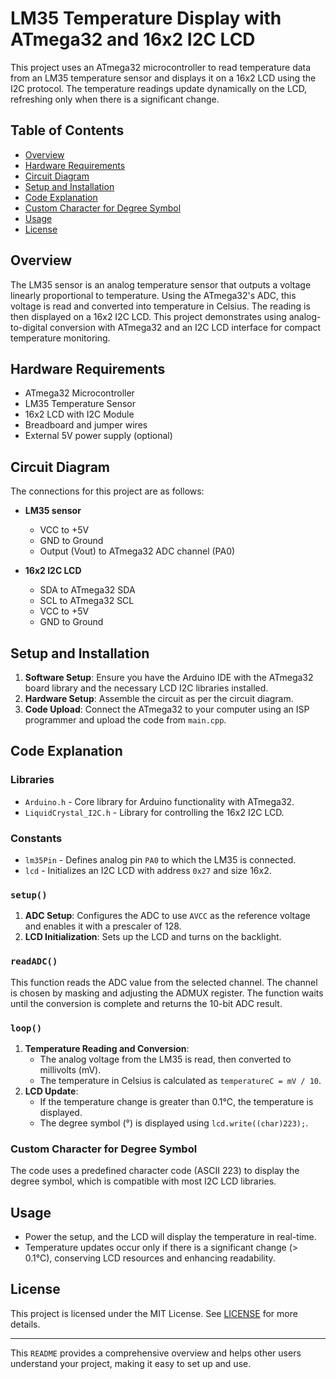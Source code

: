 # LM35 Temperature Display with ATmega32 and 16x2 I2C LCD

This project uses an ATmega32 microcontroller to read temperature data from an LM35 temperature sensor and displays it on a 16x2 LCD using the I2C protocol. The temperature readings update dynamically on the LCD, refreshing only when there is a significant change.

## Table of Contents
- [Overview](#overview)
- [Hardware Requirements](#hardware-requirements)
- [Circuit Diagram](#circuit-diagram)
- [Setup and Installation](#setup-and-installation)
- [Code Explanation](#code-explanation)
- [Custom Character for Degree Symbol](#custom-character-for-degree-symbol)
- [Usage](#usage)
- [License](#license)

## Overview
The LM35 sensor is an analog temperature sensor that outputs a voltage linearly proportional to temperature. Using the ATmega32's ADC, this voltage is read and converted into temperature in Celsius. The reading is then displayed on a 16x2 I2C LCD. This project demonstrates using analog-to-digital conversion with ATmega32 and an I2C LCD interface for compact temperature monitoring.

## Hardware Requirements
- ATmega32 Microcontroller
- LM35 Temperature Sensor
- 16x2 LCD with I2C Module
- Breadboard and jumper wires
- External 5V power supply (optional)

## Circuit Diagram
The connections for this project are as follows:
- **LM35 sensor**
  - VCC to +5V
  - GND to Ground
  - Output (Vout) to ATmega32 ADC channel (PA0)

- **16x2 I2C LCD**
  - SDA to ATmega32 SDA
  - SCL to ATmega32 SCL
  - VCC to +5V
  - GND to Ground

## Setup and Installation
1. **Software Setup**: Ensure you have the Arduino IDE with the ATmega32 board library and the necessary LCD I2C libraries installed.
2. **Hardware Setup**: Assemble the circuit as per the circuit diagram.
3. **Code Upload**: Connect the ATmega32 to your computer using an ISP programmer and upload the code from `main.cpp`.

## Code Explanation
### Libraries
- `Arduino.h` - Core library for Arduino functionality with ATmega32.
- `LiquidCrystal_I2C.h` - Library for controlling the 16x2 I2C LCD.

### Constants
- `lm35Pin` - Defines analog pin `PA0` to which the LM35 is connected.
- `lcd` - Initializes an I2C LCD with address `0x27` and size 16x2.

### `setup()`
1. **ADC Setup**: Configures the ADC to use `AVCC` as the reference voltage and enables it with a prescaler of 128.
2. **LCD Initialization**: Sets up the LCD and turns on the backlight.

### `readADC()`
This function reads the ADC value from the selected channel. The channel is chosen by masking and adjusting the ADMUX register. The function waits until the conversion is complete and returns the 10-bit ADC result.

### `loop()`
1. **Temperature Reading and Conversion**: 
   - The analog voltage from the LM35 is read, then converted to millivolts (mV).
   - The temperature in Celsius is calculated as `temperatureC = mV / 10`.
2. **LCD Update**:
   - If the temperature change is greater than 0.1°C, the temperature is displayed.
   - The degree symbol (°) is displayed using `lcd.write((char)223);`.

### Custom Character for Degree Symbol
The code uses a predefined character code (ASCII 223) to display the degree symbol, which is compatible with most I2C LCD libraries.

## Usage
- Power the setup, and the LCD will display the temperature in real-time.
- Temperature updates occur only if there is a significant change (> 0.1°C), conserving LCD resources and enhancing readability.

## License
This project is licensed under the MIT License. See [LICENSE](LICENSE) for more details.

---

This `README` provides a comprehensive overview and helps other users understand your project, making it easy to set up and use.